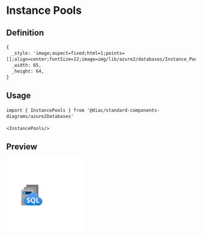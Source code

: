 # Instance Pools

## Definition

```
{
  _style: 'image;aspect=fixed;html=1;points=[];align=center;fontSize=12;image=img/lib/azure2/databases/Instance_Pools.svg;strokeColor=none;',
  _width: 65,
  _height: 64,
}
```

## Usage

```
import { InstancePools } from '@diac/standard-components-diagrams/azure2Databases'

<InstancePools/>
```

## Preview

<img src="./instance-pools.png" width="200"/>

